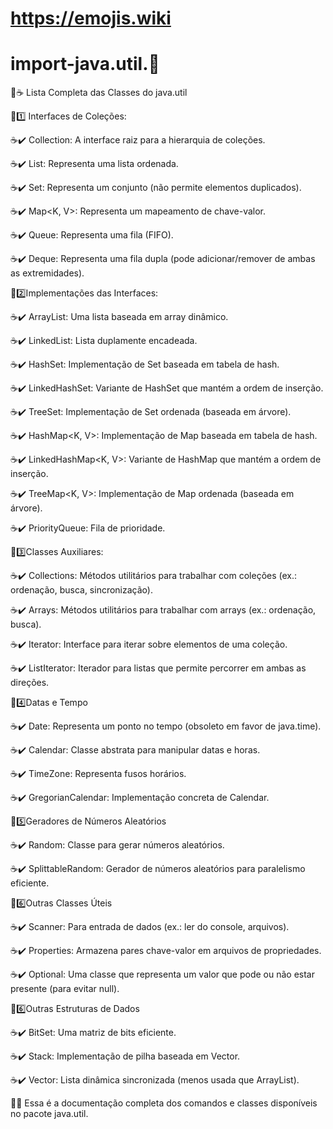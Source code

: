# https://emojis.wiki 
# import-java.util.🎲

📌☕ Lista Completa das Classes do java.util

📌1️⃣ Interfaces de Coleções: 

☕✔️ Collection<E>: A interface raiz para a hierarquia de coleções.

☕✔️ List<E>: Representa uma lista ordenada.

☕✔️ Set<E>: Representa um conjunto (não permite elementos duplicados).

☕✔️ Map<K, V>: Representa um mapeamento de chave-valor.

☕✔️ Queue<E>: Representa uma fila (FIFO).

☕✔️ Deque<E>: Representa uma fila dupla (pode adicionar/remover de ambas as extremidades).

📌2️⃣Implementações das Interfaces:

☕✔️ ArrayList<E>: Uma lista baseada em array dinâmico.

☕✔️ LinkedList<E>: Lista duplamente encadeada.

☕✔️ HashSet<E>: Implementação de Set baseada em tabela de hash.

☕✔️ LinkedHashSet<E>: Variante de HashSet que mantém a ordem de inserção.

☕✔️ TreeSet<E>: Implementação de Set ordenada (baseada em árvore).

☕✔️ HashMap<K, V>: Implementação de Map baseada em tabela de hash.

☕✔️ LinkedHashMap<K, V>: Variante de HashMap que mantém a ordem de inserção.

☕✔️ TreeMap<K, V>: Implementação de Map ordenada (baseada em árvore).

☕✔️ PriorityQueue<E>: Fila de prioridade.

📌3️⃣Classes Auxiliares:


☕✔️ Collections: Métodos utilitários para trabalhar com coleções (ex.: ordenação, busca, sincronização).

☕✔️ Arrays: Métodos utilitários para trabalhar com arrays (ex.: ordenação, busca).

☕✔️ Iterator<E>: Interface para iterar sobre elementos de uma coleção.

☕✔️ ListIterator<E>: Iterador para listas que permite percorrer em ambas as direções.

📌4️⃣Datas e Tempo

☕✔️ Date: Representa um ponto no tempo (obsoleto em favor de java.time).

☕✔️ Calendar: Classe abstrata para manipular datas e horas.

☕✔️ TimeZone: Representa fusos horários.

☕✔️ GregorianCalendar: Implementação concreta de Calendar.

📌5️⃣Geradores de Números Aleatórios

☕✔️ Random: Classe para gerar números aleatórios.

☕✔️ SplittableRandom: Gerador de números aleatórios para paralelismo eficiente.

📌6️⃣Outras Classes Úteis


☕✔️ Scanner: Para entrada de dados (ex.: ler do console, arquivos).

☕✔️ Properties: Armazena pares chave-valor em arquivos de propriedades.

☕✔️ Optional<T>: Uma classe que representa um valor que pode ou não estar presente (para evitar null).

📌6️⃣Outras Estruturas de Dados


☕✔️ BitSet: Uma matriz de bits eficiente.

☕✔️ Stack<E>: Implementação de pilha baseada em Vector.

☕✔️ Vector<E>: Lista dinâmica sincronizada (menos usada que ArrayList).


🔴📌 Essa é a documentação completa dos comandos e classes disponíveis no pacote java.util.